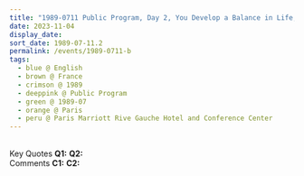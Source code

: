 ```yaml
---
title: "1989-0711 Public Program, Day 2, You Develop a Balance in Life, Paris Marriott Rive Gauche Hotel and Conference Center, Paris, France"
date: 2023-11-04
display_date: 
sort_date: 1989-07-11.2
permalink: /events/1989-0711-b
tags:
  - blue @ English
  - brown @ France
  - crimson @ 1989
  - deeppink @ Public Program
  - green @ 1989-07
  - orange @ Paris
  - peru @ Paris Marriott Rive Gauche Hotel and Conference Center
---
```


<br>

<wave-list>
  <list-title color="DarkSeaGreen" width="55">Key Quotes</list-title>
  <list-item color="BlanchedAlmond" width="280"><b>Q1:</b> <i></i></list-item>
  <list-item color="Lavender" width="280"><b>Q2:</b> <i></i></list-item>
</wave-list>

<br>

<wave-list>
  <list-title color="DarkSeaGreen" width="55">Comments</list-title>
  <list-item color="BlanchedAlmond" width="280"><b>C1:</b> <i></i></list-item>
  <list-item color="Lavender" width="280"><b>C2:</b> <i></i></list-item>
</wave-list>